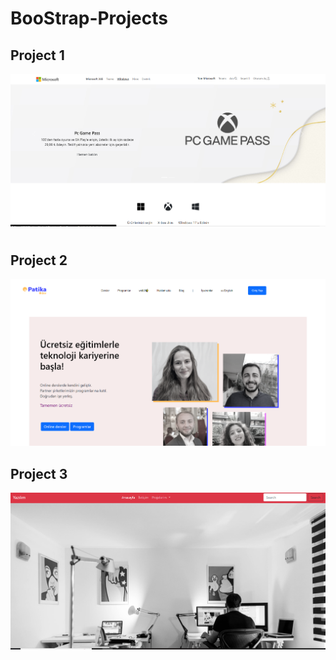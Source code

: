 # BooStrap-Projects

##  Project 1
![](https://github.com/Mehmetalitortumlu/BooStrap-Projects/blob/master/BootStrap%20Microsoft%20Clon/img/BootStrap.png)

#

## Project 2
![](https://github.com/Mehmetalitortumlu/BooStrap-Projects/blob/master/BootStrap%20Patika%20Clon/img/patika.png)

## Project 3
![](https://github.com/Mehmetalitortumlu/BooStrap-Projects/blob/master/BootStrap%20Personal%20Web%20Site/img/personal-web-site.png)
